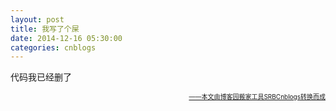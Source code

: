 ```yaml
---
layout: post
title: 我写了个屎
date: 2014-12-16 05:30:00
categories: cnblogs
---
```


<p>代码我已经删了</p>

<div align=right><a href="https://github.com/mlxy"><font size=1>——本文由博客园搬家工具SRBCnblogs转换而成</font></a></div>
